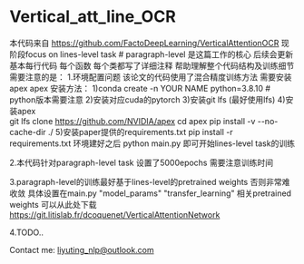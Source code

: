 # Vertical_att_line_OCR

本代码来自 https://github.com/FactoDeepLearning/VerticalAttentionOCR
现阶段focus on lines-level task # paragraph-level 是这篇工作的核心 后续会更新
基本每行代码 每个函数 每个类都写了详细注释 帮助理解整个代码结构及训练细节
需要注意的是：
1.环境配置问题 该论文的代码使用了混合精度训练方法 需要安装apex
apex 安装方法：
1)conda create -n YOUR NAME python=3.8.10  # python版本需要注意
2)安装对应cuda的pytorch
3)安装git lfs (最好使用lfs)
4)安装apex  
git lfs clone https://github.com/NVIDIA/apex
cd apex
pip install -v --no-cache-dir ./
5)安装paper提供的requirements.txt
pip install -r requirements.txt
环境建好之后 python main.py 即可开始lines-level task的训练

2.本代码针对paragraph-level task 设置了5000epochs 需要注意训练时间

3.paragraph-level的训练最好基于lines-level的pretrained weights 否则非常难收敛 
具体设置在main.py "model_params" "transfer_learning"
相关pretrained weights 可以从此处下载 https://git.litislab.fr/dcoquenet/VerticalAttentionNetwork

4.TODO..

Contact me:
liyuting_nlp@outlook.com
